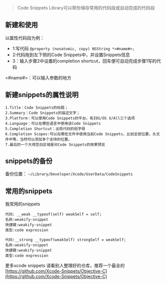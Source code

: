 >	Code Snippets Library可以帮你保存常用的代码段或自动完成的代码段


## 新建和使用

以属性代码段为例：

-	1:写代码 ```` @property (nonatomic, copy) NSString *<#name#>; ````
-	2:代码拖到左下侧的Code Snippets中，并设置Snippets信息
-	3：输入步骤2中设置的completion shortcut，回车便可自动完成步骤1写的代码

<#name#>：可以输入参数的地方

## 新建snippets的属性说明

````
1.Title：Code Snippets的标题；
2.Summary：Code Snippets的描述文字；
3.Platform：可以使用Code Snippets的平台，有IOS/OS X/All三个选项
4.Language：可以在哪些语言中使用该Code Snippets
5.Completion Shortcut：出现代码的短字母
6.Completion Scopes:可以在哪些文件中使用当前Code Snippets，比如全部位置，头文件中等，当然可以添加多个支持的位置。
7.最后的一个大得空白区域是对Code Snippets的效果预览
````

##  snippets的备份

备份位置： ```` ~/Library/Developer/Xcode/UserData/CodeSnippets ````


##  常用的snippets

我常用的snippets

````
代码: __weak __typeof(self) weakSelf = self;
名称:weakify-snippet
快捷键:weakify-snippet
类型:code expression

代码:__strong __typeof(weakSelf) strongSelf = weakSelf;
名称:weakify-snippet
快捷键:weakify-snippet
类型:code expression

````

更多xcode snippets 请看别人整理好的仓库，推荐一个最全的 [https://github.com/Xcode-Snippets/Objective-C](https://github.com/Xcode-Snippets/Objective-C)


